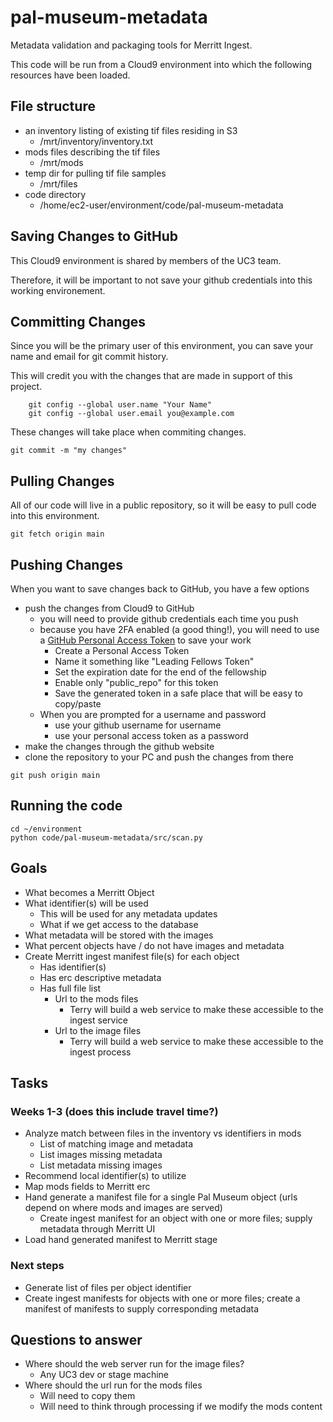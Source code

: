 # pal-museum-metadata
Metadata validation and packaging tools for Merritt Ingest.

This code will be run from a Cloud9 environment into which the following resources have been loaded.

## File structure
- an inventory listing of existing tif files residing in S3
  - /mrt/inventory/inventory.txt
- mods files describing the tif files
  - /mrt/mods
- temp dir for pulling tif file samples
  - /mrt/files
- code directory
  - /home/ec2-user/environment/code/pal-museum-metadata

## Saving Changes to GitHub

This Cloud9 environment is shared by members of the UC3 team.

Therefore, it will be important to not save your github credentials into this working environement.

## Committing Changes

Since you will be the primary user of this environment, you can save your name and email for git commit history.

This will credit you with the changes that are made in support of this project.
```
    git config --global user.name "Your Name"
    git config --global user.email you@example.com
```

These changes will take place when commiting changes.

```
git commit -m "my changes"
```

## Pulling Changes

All of our code will live in a public repository, so it will be easy to pull code into this environment.

```
git fetch origin main
```

## Pushing Changes

When you want to save changes back to GitHub, you have a few options
- push the changes from Cloud9 to GitHub
  - you will need to provide github credentials each time you push
  - because you have 2FA enabled (a good thing!), you will need to use a [GitHub Personal Access Token](https://docs.github.com/en/authentication/keeping-your-account-and-data-secure/creating-a-personal-access-token) to save your work
    - Create a Personal Access Token
    - Name it something like "Leading Fellows Token"
    - Set the expiration date for the end of the fellowship
    - Enable only "public_repo" for this token
    - Save the generated token in a safe place that will be easy to copy/paste
  - When you are prompted for a username and password
    - use your github username for username
    - use your personal access token as a password
- make the changes through the github website
- clone the repository to your PC and push the changes from there

```
git push origin main
```

## Running the code
```
cd ~/environment
python code/pal-museum-metadata/src/scan.py 
```

## Goals
- What becomes a Merritt Object
- What identifier(s) will be used
  - This will be used for any metadata updates 
  - What if we get access to the database
- What metadata will be stored with the images
- What percent objects have / do not have images and metadata
- Create Merritt ingest manifest file(s) for each object
  - Has identifier(s)
  - Has erc descriptive metadata
  - Has full file list
    - Url to the mods files
      - Terry will build a web service to make these accessible to the ingest service 
    - Url to the image files
      - Terry will build a web service to make these accessible to the ingest process 

## Tasks

### Weeks 1-3 (does this include travel time?)
- Analyze match between files in the inventory vs identifiers in mods
  - List of matching image and metadata
  - List images missing metadata
  - List metadata missing images
- Recommend local identifier(s) to utilize
- Map mods fields to Merritt erc
- Hand generate a manifest file for a single Pal Museum object (urls depend on where mods and images are served)
  - Create ingest manifest for an object with one or more files; supply metadata through Merritt UI
- Load hand generated manifest to Merritt stage

### Next steps
- Generate list of files per object identifier
- Create ingest manifests for objects with one or more files; create a manifest of manifests to supply corresponding metadata


## Questions to answer
- Where should the web server run for the image files?
  - Any UC3 dev or stage machine
- Where should the url run for the mods files
  - Will need to copy them 
  - Will need to think through processing if we modify the mods content
